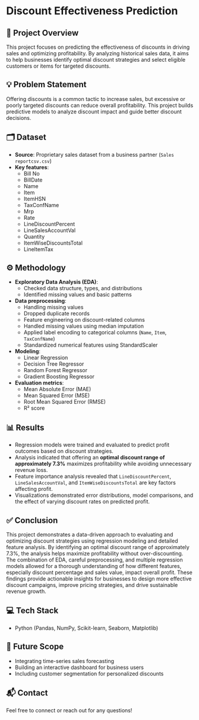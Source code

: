 
# Discount Effectiveness Prediction

## 📄 Project Overview
This project focuses on predicting the effectiveness of discounts in driving sales and optimizing profitability. By analyzing historical sales data, it aims to help businesses identify optimal discount strategies and select eligible customers or items for targeted discounts.

## 💡 Problem Statement
Offering discounts is a common tactic to increase sales, but excessive or poorly targeted discounts can reduce overall profitability. This project builds predictive models to analyze discount impact and guide better discount decisions.

## 🗂️ Dataset
- **Source**: Proprietary sales dataset from a business partner (`Sales reportcsv.csv`)
- **Key features**: 
  - Bill No
  - BillDate
  - Name
  - Item
  - ItemHSN
  - TaxConfName
  - Mrp
  - Rate
  - LineDiscountPercent
  - LineSalesAccountVal
  - Quantity
  - ItemWiseDiscountsTotal
  - LineItemTax
## ⚙️ Methodology
- **Exploratory Data Analysis (EDA)**:
  - Checked data structure, types, and distributions
  - Identified missing values and basic patterns
- **Data preprocessing**: 
  - Handling missing values
  - Dropped duplicate records
  - Feature engineering on discount-related columns
  - Handled missing values using median imputation
  - Applied label encoding to categorical columns (`Name`, `Item`, `TaxConfName`)
  - Standardized numerical features using StandardScaler
- **Modeling**: 
  - Linear Regression
  - Decision Tree Regressor
  - Random Forest Regressor
  - Gradient Boosting Regressor
- **Evaluation metrics**: 
  - Mean Absolute Error (MAE)
  - Mean Squared Error (MSE)
  - Root Mean Squared Error (RMSE)
  - R² score

## 📊 Results
- Regression models were trained and evaluated to predict profit outcomes based on discount strategies.
- Analysis indicated that offering an **optimal discount range of approximately 7.3%** maximizes profitability while avoiding unnecessary revenue loss.
- Feature importance analysis revealed that `LineDiscountPercent`, `LineSalesAccountVal`, and `ItemWiseDiscountsTotal` are key factors affecting profit.
- Visualizations demonstrated error distributions, model comparisons, and the effect of varying discount rates on predicted profit.
  
## ✅ Conclusion
This project demonstrates a data-driven approach to evaluating and optimizing discount strategies using regression modeling and detailed feature analysis. By identifying an optimal discount range of approximately 7.3%, the analysis helps maximize profitability without over-discounting. The combination of EDA, careful preprocessing, and multiple regression models allowed for a thorough understanding of how different features, especially discount percentage and sales value, impact overall profit. These findings provide actionable insights for businesses to design more effective discount campaigns, improve pricing strategies, and drive sustainable revenue growth.


## 💻 Tech Stack
- Python (Pandas, NumPy, Scikit-learn, Seaborn, Matplotlib)

## 🚀 Future Scope
- Integrating time-series sales forecasting
- Building an interactive dashboard for business users
- Including customer segmentation for personalized discounts

## 📬 Contact
Feel free to connect or reach out for any questions!
